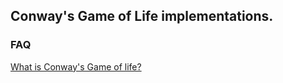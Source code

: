 ## Conway's Game of Life implementations.

### FAQ
[What is Conway's Game of life?](https://en.wikipedia.org/wiki/Conway%27s_Game_of_Life)
